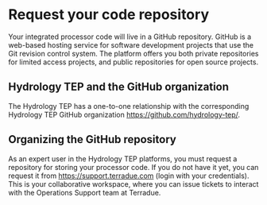 # Request your code repository

Your integrated processor code will live in a GitHub repository. GitHub is a web-based hosting service for software development projects that use the Git revision control system. The platform offers you both private repositories for limited access projects, and public repositories for open source projects.

## Hydrology TEP and the GitHub organization

The Hydrology TEP has a one-to-one relationship with the corresponding Hydrology TEP GitHub organization <https://github.com/hydrology-tep/>.

## Organizing the GitHub repository

As an expert user in the Hydrology TEP platforms, you must request a repository for storing your processor code. If you do not have it yet, you can request it from <https://support.terradue.com> (login with your credentials).
This is your collaborative workspace, where you can issue tickets to interact with the Operations Support team at Terradue.
